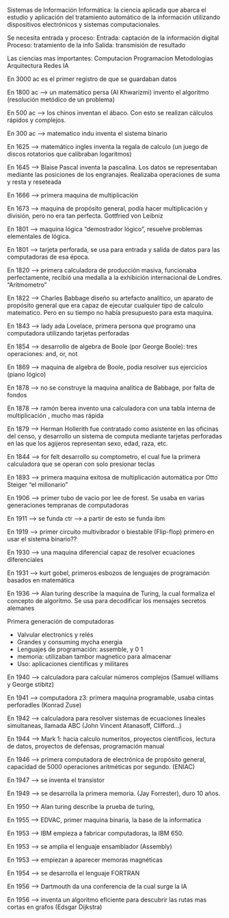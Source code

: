 Sistemas de Información
Informática: la ciencia aplicada que abarca el estudio y aplicación del tratamiento automático de la información utilizando dispositivos electrónicos y sistemas computacionales.

Se necesita entrada y proceso:
Entrada: captación de la información digital
Proceso: tratamiento de la info
Salida: transmisión de resultado

Las ciencias mas importantes:
Computacion
Programacion
Metodologias
Arquitectura
Redes
IA


En 3000 ac es el primer registro de que se guardaban datos

En 1800 ac —> un matemático persa (Al Khwarizmi) invento el algoritmo (resolución metódico de un problema)

En 500 ac —> los chinos inventan el ábaco. Con esto se realizan cálculos rápidos y complejos.

En 300 ac —> matematico indu inventa el sistema binario

En 1625 —> matemático ingles inventa la regala de calculo (un juego de discos rotatorios que calibraban logaritmos)

En 1645 —> Blaise Pascal inventa la pascalina. Los datos se representaban mediante las posiciones de los engranajes. Realizaba operaciones de suma y resta y reseteada

En 1666 —> primera maquina de multiplicación

En 1673 —> maquina de propósito general, podía hacer multiplicación y división, pero no era tan perfecta. Gottfried von Leibniz

En 1801 —> maquina lógica “demostrador lógico”, resuelve problemas elementales de lógica.

En 1801 —> tarjeta perforada, se usa para entrada y salida de datos para las computadoras de esa época.

En 1820 —> primera calculadora de producción masiva, funcionaba perfectamente, recibió una medalla a la exhibición internacional de Londres. “Aritmometro”

En 1822 —> Charles Babbage diseño su artefacto analítico, un aparato de propósito general que era capaz de ejecutar cualquier tipo de calculo matematico. Pero en su tiempo no había presupuesto para esta maquina.

En 1843 —> lady ada Lovelace, primera persona que programo una computadora utilizando tarjetas perforadas

En 1854 —> desarrollo de algebra de Boole (por George Boole): tres operaciones: and, or, not 

En 1869 —> maquina de algebra de Boole, podia resolver sus ejercicios (piano lógico)

En 1878 —> no se construye la maquina analítica de Babbage, por falta de fondos

En 1878 —> ramón berea invento una calculadora con una tabla interna de multiplicación , mucho mas rápida

En 1879 —> Herman Hollerith fue contratado como asistente en las oficinas del censo, y desarrollo un sistema de computa mediante tarjetas perforadas en las que los agijeros representan sexo, edad, raza, etc.

En 1844 —> for felt desarrollo su comptometro, el cual fue la primera calculadora que se operan con solo presionar teclas

En 1893 —> primera maquina exitosa de multiplicación automática por Otto Steiger “el millonario”

En 1906 —> primer tubo de vacio por lee de forest. Se usaba en varias generaciones tempranas de computadoras

En 1911 —> se funda ctr —> a partir de esto se funda ibm

En 1919 —> primer circuito multivibrador o biestable (Flip-flop) primero en usar el sistema binario??

En 1930 —> una maquina diferencial capaz de resolver ecuaciones diferenciales

En 1931 —> kurt gobel, primeros esbozos de lenguajes de programación basados en matemática

En 1936 —> Alan turing describe la maquina de Turing, la cual formaliza el concepto de algoritmo. Se usa para decodificar los mensajes secretos alemanes

Primera generación de computadoras
* Valvular electronics y relés
* Grandes y consuming mycha energia
* Lenguajes de programación: assemble, y 0 1
* memoria: utilizaban tambor magnetico para almacenar
* Uso: aplicaciones cientificas y militares

En 1940 —> calculadora para calcular números complejos (Samuel williams y George stibitz)

En 1941 —> computadora z3: primera maquina programable, usaba cintas perforadles (Konrad Zuse)

En 1942 —> calculadora para resolver sistemas de ecuaciones lineales simultaneas, llamada ABC (John Vincent Atanasoff, Clifford…)

En 1944 —> Mark 1: hacia calculo numeritos, proyectos científicos, lectura de datos, proyectos de defensas, programación manual

En 1946 —> primera computadora de electrónica de propósito general, capacidad de 5000 operaciones aritméticas por segundo. (ENIAC)

En 1947 —> se inventa el transistor

En 1949 —> se desarrolla la primera memoria. (Jay Forrester), duro 10 años.

En 1950 —> Alan turing describe la prueba de turing, 

En 1955 —> EDVAC, primer maquina binaria, la base de la informatica

En 1953 —> IBM empieza a fabricar computadoras, la IBM 650.

En 1953 —> se amplia el lenguaje ensamblador (Assembly)

En 1953 —> empiezan a aparecer memoras magnéticas

En 1954 —> se desarrolla el lenguaje FORTRAN

En 1956 —> Dartmouth da una conferencia de la cual surge la IA

En 1956 —> inventa un algoritmo eficiente para descubrir las rutas mas cortas en grafos (Edsgar Dijkstra)












